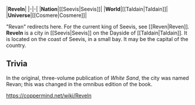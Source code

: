 |**Reveln**|
|-|-|
|**Nation**|[[Seevis\|Seevis]]|
|**World**|[[Taldain\|Taldain]]|
|**Universe**|[[Cosmere\|Cosmere]]|

"Revan" redirects here. For the current king of Seevis, see [[Reven\|Reven]].
**Reveln** is a city in [[Seevis\|Seevis]] on the Dayside of [[Taldain\|Taldain]].
It is located on the coast of Seevis, in a small bay. It may be the capital of the country.

## Trivia
In the original, three-volume publication of *White Sand*, the city was named Revan; this was changed in the omnibus edition of the book.


https://coppermind.net/wiki/Reveln
